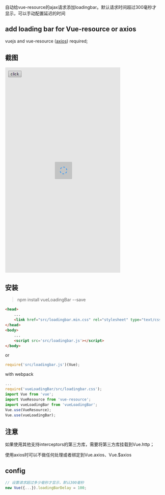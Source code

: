 自动给vue-resource的ajax请求添加loadingbar。默认请求时间超过300毫秒才显示，可以手动配置延迟的时间

## add loading bar for Vue-resource or axios
vuejs and vue-resource ([axios](https://github.com/mzabriskie/axios)) required;

## 截图

![LoadingBar截图](./capture.gif)

## 安装
> npm install vueLoadingBar --save

``` html
<head>
    ...
    <link href="src/loadingbar.min.css" rel="stylesheet" type="text/css" />
</head>
<body>
    ...
    <script src='src/loadingbar.js'></script>
</body>
```

or

```javascript
require('src/loadingbar.js')(Vue);
```

with webpack

```javascript
...
require('vueLoadingBar/src/loadingbar.css');
import Vue from 'vue';
import VueResource from 'vue-resource';
import vueLoadingBar from 'vueLoadingBar';
Vue.use(VueResource);
Vue.use(vueLoadingBar);
```

## 注意

如果使用其他支持interceptors的第三方库，需要将第三方库挂载到Vue.http；

使用axios时可以不做任何处理或者绑定到Vue.axios、Vue.$axios

## config

```javascript
// 设置请求超过多少毫秒才显示，默认300毫秒
new Vue({...}).loadingBarDelay = 100;
```

